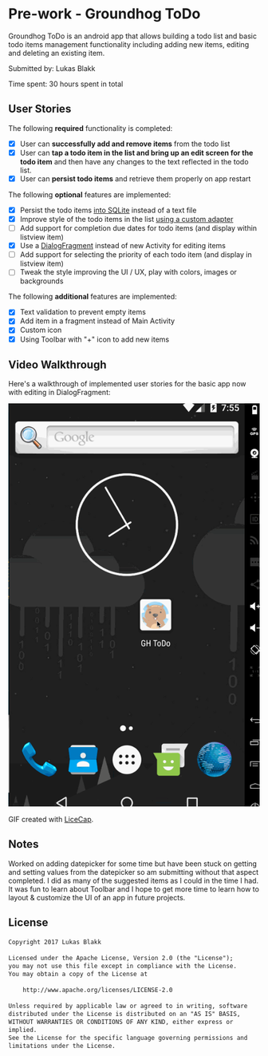 # Pre-work - Groundhog ToDo

Groundhog ToDo is an android app that allows building a todo list and basic todo items management functionality including adding new items, editing and deleting an existing item.

Submitted by: Lukas Blakk

Time spent: 30 hours spent in total

## User Stories

The following **required** functionality is completed:

* [x] User can **successfully add and remove items** from the todo list
* [x] User can **tap a todo item in the list and bring up an edit screen for the todo item** and then have any changes to the text reflected in the todo list.
* [x] User can **persist todo items** and retrieve them properly on app restart

The following **optional** features are implemented:

* [x] Persist the todo items [into SQLite](http://guides.codepath.com/android/Persisting-Data-to-the-Device#sqlite) instead of a text file
* [x] Improve style of the todo items in the list [using a custom adapter](http://guides.codepath.com/android/Using-an-ArrayAdapter-with-ListView)
* [ ] Add support for completion due dates for todo items (and display within listview item)
* [x] Use a [DialogFragment](http://guides.codepath.com/android/Using-DialogFragment) instead of new Activity for editing items
* [ ] Add support for selecting the priority of each todo item (and display in listview item)
* [ ] Tweak the style improving the UI / UX, play with colors, images or backgrounds

The following **additional** features are implemented:

* [x] Text validation to prevent empty items
* [x] Add item in a fragment instead of Main Activity
* [x] Custom icon
* [x] Using Toolbar with "+" icon to add new items

## Video Walkthrough 

Here's a walkthrough of implemented user stories for the basic app now with editing in DialogFragment:

<img src='https://github.com/lsblakk/GroundhogToDo/blob/master/groundhog_final_screencap.gif' title='Video Walkthrough' width='' alt='Video Walkthrough' />

GIF created with [LiceCap](http://www.cockos.com/licecap/).

## Notes

Worked on adding datepicker for some time but have been stuck on getting and setting values from the datepicker so am submitting without that aspect completed.  I did as many of the suggested items as I could in the time I had.  It was fun to learn about Toolbar and I hope to get more time to learn how to layout & customize the UI of an app in future projects.

## License

    Copyright 2017 Lukas Blakk

    Licensed under the Apache License, Version 2.0 (the "License");
    you may not use this file except in compliance with the License.
    You may obtain a copy of the License at

        http://www.apache.org/licenses/LICENSE-2.0

    Unless required by applicable law or agreed to in writing, software
    distributed under the License is distributed on an "AS IS" BASIS,
    WITHOUT WARRANTIES OR CONDITIONS OF ANY KIND, either express or implied.
    See the License for the specific language governing permissions and
    limitations under the License.
